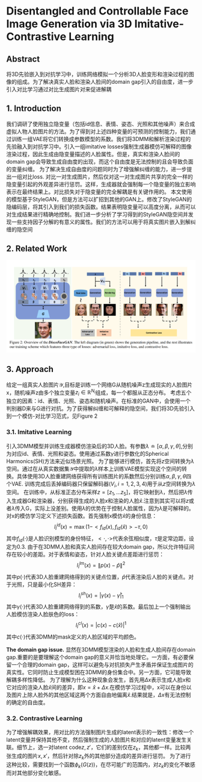 # Disentangled and Controllable Face Image Generation via 3D Imitative-Contrastive Learning

## Abstract
将3D先验嵌入到对抗学习中，训练网络模拟一个分析3D人脸变形和渲染过程的图像的组成。为了解决真实人脸和渲染人脸间的domain gap引入的自由度，进一步引入对比学习通过对比生成图片对来促进解耦

## 1. Introduction
我们调研了使用独立隐变量（包括id信息、表情、姿态、光照和其他噪声）来合成虚拟人物人脸图片的方法。为了得到对上述四种变量的可预测的控制能力，我们通过训练一组VAE将它们转换成参数模型的系数。我们将3DMM和解析渲染过程的先验融入到对抗学习中。引入一组imitative losses强制生成器模仿可解释的图像渲染过程，因此生成由隐变量描述的人脸属性。但是，真实和渲染人脸间的domain gap会导致生成自由度的出现，而这个自由度是无法控制的且会导致负面的变量纠缠。
为了解决生成自由度的问题同时为了增强解纠缠的能力，进一步提出一组对比loss. 对比一对生成图片，然后仅对这一对生成图片共享的完全一样的隐变量引起的外观差异进行惩罚。这样，生成器就会强制每一个隐变量的独立影响表示在最终结果上。对比损失对于隐变量的完全解耦是有关键作用的。
本文使用的模型基于StyleGAN，但是方法可以扩招到其他的GAN上。修改了StyleGAN的隐编码层，将其引入到我们的损失函数。结果表明隐变量可以高度分离，从而可以对生成结果进行精确地控制。我们进一步分析了学习得到的StyleGAN隐空间并发现一些支持因子分解的有意义的属性。我们的方法可以用于将真实图片嵌入到解纠缠的隐空间

## 2. Related Work

![Figure 2](2.png "Figure 2")
## 3. Approach
给定一组真实人脸图片$\mathcal{Y}$,目标是训练一个网络G从随机噪声z生成现实的人脸图片x，随机噪声z由多个独立变量$z_i\in \mathbb{R}^{N_i}$组成，每一个都服从正态分布。
考虑五个独立的因素：id、表情、光照、姿态和随机噪声。在标准的GAN中，会使用一个判别器D来与G进行对抗。为了获得解纠缠和可解释的隐空间，我们将3D先验引入到一个模仿-对比学习范式，见Figure 2

### 3.1. Imitative Learning
引入3DMM模型并训练生成器模仿渲染后的3D人脸。有参数$\lambda \doteq [\alpha,\beta,\gamma,\theta]$,分别为对应id、表情、光照和姿态。使用通过系数$\gamma$进行参数化的Spherical Harmonics(SH)方法来近似场景光照。
为了能够进行模仿，首先将$z$空间转换为$\lambda$空间。通过在从真实数据集$\mathcal{Y}$中提取的$\lambda$样本上训练VAE模型实现这个空间的转换。具体使用3D人脸重建网络获得所有训练图片的系数然后分别训练$\alpha,\beta,\gamma,\theta$四个VAE. 训练完成后丢掉编码器只保留解码器($V_i,i=1,2,3,4$)用于从$z$空间转换为$\lambda$空间。
在训练中，从标准正态分布采样$z=[z_1,...z_5]$，将它映射到$\lambda$，然后把$\lambda$传入生成器G和渲染器，分别获得生成的人脸$x$和渲染的人脸$\hat{x}$.注意到其实可以将$z$或者$\lambda$传入G，实际上没差别。使用$\lambda$的优势在于控制人脸属性，因为$\lambda$是可解释的。
对x的模仿学习定义下述损失函数。首先强制x模仿$\hat{x}$的身份信息：
$$
l_{I}^{id}(x)=\max(1-<f_{id}(x), f_{id}(\hat{x})>-\tau, 0)
$$
其中$f_{id}(\cdot)$是人脸识别模型的身份特征，$<\cdot, \cdot>$代表余弦相似度，$\tau$是定常边距，设定为0.3. 由于在3DMM人脸和真实人脸间存在较大domain gap，所以允许特征间存在较小的差距。对于表情和姿态，针对人脸关键点差距进行惩罚：
$$
l_I^{lm}(x)=\lVert p(x)-\hat{p} \rVert^2
$$
其中$p(\cdot)$代表3D人脸重建网络得到的关键点位置，$\hat{p}$代表渲染后人脸的关键点。对于光照，只是最小化SH差异：
$$
l_i^{sh}(x)=|\gamma(x)-\hat{\gamma}|_1
$$
其中$\gamma(\cdot)$代表3D人脸重建网络得到的系数，$\hat{\gamma}$是$\hat{x}$的系数。最后加上一个强制输出人脸模仿渲染人脸肤色的loss：
$$
l_I^{cl}(x)=|c(x)-c(\hat{x})|^1
$$
其中$c(\cdot)$代表3DMM的mask定义的人脸区域的平均颜色。

**The domain gap issue.** 显然在3DMM模型渲染的人脸和生成人脸间存在domain gap.重要的是要理解这个domain gap的意义并恰当地处理它。一方面，有必要保留一个合理的domain gap，这样可以避免与对抗损失产生矛盾并保证生成图片的真实性。它同时防止生成模型困在3DMM的身份集合中。另一方面，它可能导致解耦多样性降低。
为了理解为什么这种现象会发生，首先用$\Delta x$表示生成人脸$x$和它对应的渲染人脸$\hat{x}$间的差异，即$x=\hat{x}+\Delta x$.在模仿学习过程中，x可以在身份以及图片上除人脸外的其他区域这两个方面自由地偏离$\hat{x}$.结果就是，$\Delta x$有无法控制的确定的自由度。

### 3.2. Contrastive Learning
为了增强解耦效果，用对比的方法强制图片生成的latent表示的一致性：修改一个latent变量并保持其他不变，然后强制生成的人脸图片和对应的latent变量发生关联。细节上，选一对latent code$z,z'$，它们的差别仅在$z_k$，其他都一样。比较两张生成的图片$x,x'$，然后针对除$z_k$外的其他部分造成的差异进行惩罚。
为了进行这种比较，需要找到一个函数$\phi_k(G(z))$，在尽可能广的范围内，对$z_k$的变化不敏感而对其他部分变化敏感。